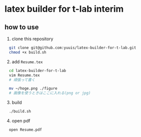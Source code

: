 # latex builder for t-lab interim

## how to use
1. clone this repository
  ```sh
    git clone git@github.com:yuuis/latex-builder-for-t-lab.git
    chmod +x build.sh
  ```

2. add `Resume.tex`
  ```sh
    cd latex-builder-for-t-lab
    vim Resume.tex
    # 頑張って書く

    mv ~/hoge.png ./figure
    # 画像を使うときはここに入れる(png or jpg)
  ```

3. build
  ```sh
    ./build.sh
  ```

4. open pdf
  ```sh
    open Resume.pdf
  ```

